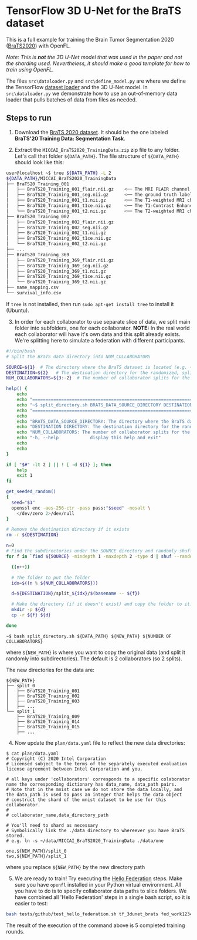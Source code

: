 # TensorFlow 3D U-Net for the BraTS dataset

This is a full example for training the Brain Tumor Segmentation 2020 ([BraTS2020](https://www.med.upenn.edu/cbica/brats2020/data.html)) with OpenFL. 

*Note: This is **not** the 3D U-Net model that was used in the paper and not the sharding used. Nevertheless, it should make a good template for how to train using OpenFL.*

The files `src\dataloader.py` and `src\define_model.py` are where we define the TensorFlow [dataset loader](https://www.tensorflow.org/api_docs/python/tf/data/Dataset) and the 3D U-Net model. In `src\dataloader.py` we demonstrate how to use an out-of-memory data loader that pulls batches of data from files as needed.

## Steps to run

1. Download the [BraTS 2020 dataset](https://www.med.upenn.edu/cbica/brats2020/registration.html). It should be the one labeled **BraTS'20 Training Data: Segmentation Task**. 

2. Extract the `MICCAI_BraTS2020_TrainingData.zip` zip file to any folder. Let's call that folder `${DATA_PATH}`. The file structure of `${DATA_PATH}` should look like this: 

```bash
user@localhost ~$ tree ${DATA_PATH} -L 2
${DATA_PATH}/MICCAI_BraTS2020_TrainingData
├── BraTS20_Training_001
│   ├── BraTS20_Training_001_flair.nii.gz    <── The MRI FLAIR channel (best one for prediction)
│   ├── BraTS20_Training_001_seg.nii.gz      <── The ground truth label
│   ├── BraTS20_Training_001_t1.nii.gz       <── The T1-weighted MRI channel
│   ├── BraTS20_Training_001_t1ce.nii.gz     <── The T1-Contrast Enhanced-weighted MRI channel
│   └── BraTS20_Training_001_t2.nii.gz       <── The T2-weighted MRI channel
├── BraTS20_Training_002
│   ├── BraTS20_Training_002_flair.nii.gz
│   ├── BraTS20_Training_002_seg.nii.gz
│   ├── BraTS20_Training_002_t1.nii.gz
│   ├── BraTS20_Training_002_t1ce.nii.gz
│   └── BraTS20_Training_002_t2.nii.gz
├── ...
├── BraTS20_Training_369
│   ├── BraTS20_Training_369_flair.nii.gz
│   ├── BraTS20_Training_369_seg.nii.gz
│   ├── BraTS20_Training_369_t1.nii.gz
│   ├── BraTS20_Training_369_t1ce.nii.gz
│   └── BraTS20_Training_369_t2.nii.gz
├── name_mapping.csv
└── survival_info.csv
```
If `tree` is not installed, then run `sudo apt-get install tree` to install it (Ubuntu).

3. In order for each collaborator to use separate slice of data, we split main folder into subfolders, one for each collaborator. **NOTE:** In the real world each collaborator will have it's own data and this split already exists. We're splitting here to simulate a federation with different participants.

```bash
#!/bin/bash
# Split the BraTS data directory into NUM_COLLABORATORS

SOURCE=${1}  # The directory where the BraTS dataset is located (e.g. ~/data/MICCAI_BraTS2020_TrainingData)
DESTINATION=${2}   # The destination directory for the randomized, split training data folders
NUM_COLLABORATORS=${3:-2}  # The number of collaborator splits for the subdirectories

help() {
    echo
    echo "======================================================================="
    echo "~$ split_directory.sh BRATS_DATA_SOURCE_DIRECTORY DESTINATION_DIRECTORY"
    echo "======================================================================="
    echo
    echo "BRATS_DATA_SOURCE_DIRECTORY: The directory where the BraTS dataset is located (e.g. ~/data/MICCAI_BraTS2020_TrainingData)"
    echo "DESTINATION DIRECTORY: The destination directory for the randomized, split training data folders (e.g. ~/brats_data_split)"
    echo "NUM_COLLABORATORS: The number of collaborator splits for the subdirectories (default: 2)"
    echo "-h, --help            display this help and exit"
    echo
    echo
}

if [ "$#" -lt 2 ] || ! [ -d ${1} ]; then
    help
    exit 1
fi

get_seeded_random()
{
  seed="$1"
  openssl enc -aes-256-ctr -pass pass:"$seed" -nosalt \
    </dev/zero 2>/dev/null
}

# Remove the destination directory if it exists
rm -r ${DESTINATION}

n=0
# Find the subdirectories under the SOURCE directory and randomly shuffle them (seed is the same)
for f in `find ${SOURCE} -mindepth 1 -maxdepth 2 -type d | shuf --random-source=<(get_seeded_random 816)`; do

  ((n++))

  # The folder to put the folder
  idx=$((n % ${NUM_COLLABORATORS}))

  d=${DESTINATION}/split_${idx}/$(basename -- ${f})

  # Make the directory (if it doesn't exist) and copy the folder to it.
  mkdir -p ${d}
  cp -r ${f} ${d}

done
```

`~$ bash split_directory.sh ${DATA_PATH} ${NEW_PATH} ${NUMBER OF COLLABORATORS}`

where `${NEW_PATH}` is where you want to copy the original data (and split it randomly into subdirectories). The default is 2 collaborators (so 2 splits).

The new directories for the data are:
```
${NEW_PATH}
├── split_0
│   ├── BraTS20_Training_001
│   ├── BraTS20_Training_002
│   ├── BraTS20_Training_003
│   ├── ...
└── split_1
    ├── BraTS20_Training_009
    ├── BraTS20_Training_014
    ├── BraTS20_Training_015
    ├── ...
```

4. Now update the `plan/data.yaml` file to reflect the new data directories:

```
$ cat plan/data.yaml
# Copyright (C) 2020 Intel Corporation
# Licensed subject to the terms of the separately executed evaluation license agreement between Intel Corporation and you.

# all keys under 'collaborators' corresponds to a specific colaborator name the corresponding dictionary has data_name, data_path pairs.
# Note that in the mnist case we do not store the data locally, and the data_path is used to pass an integer that helps the data object
# construct the shard of the mnist dataset to be use for this collaborator.
#
# collaborator_name,data_directory_path

# You'll need to shard as necessary
# Symbolically link the ./data directory to whereever you have BraTS stored.
# e.g. ln -s ~/data/MICCAI_BraTS2020_TrainingData ./data/one

one,${NEW_PATH}/split_0
two,${NEW_PATH}/split_1

```

where you replace `${NEW_PATH}` by the new directory path

5. We are ready to train! Try executing the [Hello Federation](https://openfl.readthedocs.io/en/latest/running_the_federation.baremetal.html#hello-federation-your-first-federated-learning-training) steps. Make sure you have `openfl` installed in your Python virtual environment. All you have to do is to specify collaborator data paths to slice folders. We have combined all 'Hello Federation' steps in a single bash script, so it is easier to test:

```bash
bash tests/github/test_hello_federation.sh tf_3dunet_brats fed_work12345alpha81671 one123dragons beta34unicorns localhost --col1-data-path $NEW_PATH/split_0 --col2-data-path $NEW_PATH/$SUBFOLDER/split_1 --rounds-to-train 5
```
The result of the execution of the command above is 5 completed training rounds. 
